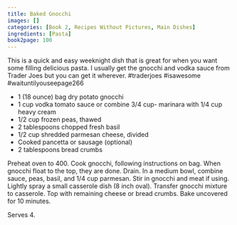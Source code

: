 ```yaml
---
title: Baked Gnocchi
images: []
categories: [Book 2, Recipes Without Pictures, Main Dishes]
ingredients: [Pasta]
book2page: 100
---
```


This is a quick and easy weeknight dish that is great for when you want some filling delicious pasta. I usually get the gnocchi and vodka sauce from Trader Joes but you can get it wherever. #traderjoes #isawesome #waituntilyouseepage266 

- 1 (18 ounce) bag dry potato gnocchi
- 1 cup vodka tomato sauce or combine 3/4 cup- marinara with 1/4 cup heavy cream
- 1/2 cup frozen peas, thawed
- 2 tablespoons chopped fresh basil
- 1/2 cup shredded parmesan cheese, divided
- Cooked pancetta or sausage (optional)
- 2 tablespoons bread crumbs

Preheat oven to 400. Cook gnocchi, following instructions on bag. When gnocchi float to the top, they are done. Drain. In a medium bowl, combine sauce, peas, basil, and 1/4 cup parmesan. Stir in gnocchi and meat if using. Lightly spray a small casserole dish (8 inch oval). 
Transfer gnocchi mixture to casserole. Top with remaining cheese or bread crumbs. Bake uncovered for 10 minutes. 

Serves 4.
